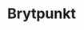 ---
title: 'Brytpunkt'
symbol_image: 'symbols/insats/14.svg'
weight: 14
card: true
card_color: 'bg-symbol-red'
---